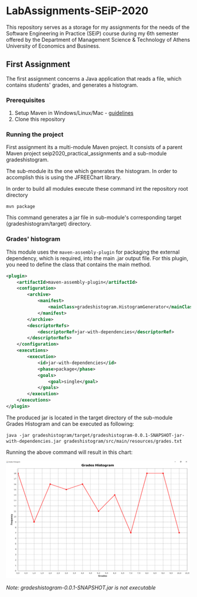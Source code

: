 # LabAssignments-SEiP-2020

This repository serves as a storage for my assignments for the needs of the Software Engineering in Practice (SEiP) course during my 6th semester offered by the Department of Management Science & Technology of Athens University of Economics and Business.

## First Assignment

The first assignment concerns a Java application that reads a file, which contains students' grades, and generates a histogram.

### Prerequisites

1. Setup Maven in Windows/Linux/Mac - [guidelines](https://www.baeldung.com/install-maven-on-windows-linux-mac)
2. Clone this repository

### Running the project

First assignment its a multi-module Maven project. It consists of a parent Maven project seip2020_practical_assignments and a sub-module gradeshistogram.

The sub-module its the one which generates the histogram. In order to accomplish this is using the JFREEChart library.

In order to build all modules execute these command int the repository root directory


```
mvn package
```

This command generates a jar file in sub-module's corresponding target (gradeshistogram/target) directory.


### Grades' histogram

This module uses the `maven-assembly-plugin` for packaging the external dependency, which is required, into the
main .jar output file. For this plugin, you need to define the class that contains the main method.

```xml
<plugin>
	<artifactId>maven-assembly-plugin</artifactId>
	<configuration>
		<archive>
			<manifest>
				<mainClass>gradeshistogram.HistogramGenerator</mainClass>
			</manifest>
		</archive>
		<descriptorRefs>
			<descriptorRef>jar-with-dependencies</descriptorRef>
		</descriptorRefs>
	</configuration>
	<executions>
		<execution>
			<id>jar-with-dependencies</id>
			<phase>package</phase>
			<goals>
				<goal>single</goal>
			</goals>
		</execution>
	</executions>
</plugin>
```

The produced jar is located in the target directory of the sub-module Grades Histogram and can be executed as following:

```
java -jar gradeshistogram/target/gradeshistogram-0.0.1-SNAPSHOT-jar-with-dependencies.jar gradeshistogram/src/main/resources/grades.txt
```

Running the above command will result in this chart:

<img src="images/gradesHistogram.png" width="500"/>


*Note: gradeshistogram-0.0.1-SNAPSHOT.jar is not executable*
